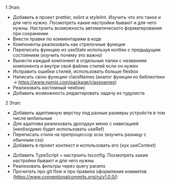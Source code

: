 
1 Этап: 

- Добавить в проект prettier, eslint и stylelint. Изучить что это такое и для чего нужно. Посмотреть какие настройки бывают и для чего нужны. Настроить возможность автоматического форматирования при сохранении
- Внести правки по комментариям в коде
- Компоненты реализовать как стрелочные функции
- Переписать функцию из useState используя колбек с предыдущим состоянием (изучить почему это важно)
- Вынести каждый компонент в отдельные папки с названием компонента и внутри свой файлик стилей если он нужен
- Исправить ошибки стилей, использовать больше flexbox
- Написать свою функцию classNames (аналог функции из библиотеки -> https://www.npmjs.com/package/classnames)
- Реализовать кастомный чекбокс 
- Добавить возможность редактировать задачу из тудулиста


2 Этап: 

- Добавить адаптивную верстку под разные размеры устройств в том числе мобильные
- Для адаптива реализовать дропдаун меню с навигацией (необходимо будет использовать useRef)
- Переписать стили на препроцессор scss (изучить разницу с обычным css)
- Добавить в проект контекст и использовать его (хук useContext)
* Добавить TypeScript + настроить tsconfig. Посмотреть какие настройки бывают и для чего нужны 
* Реализовать фильтры через query params
* Прочитать про git flow и про правила оформления коммитов (https://www.conventionalcommits.org/ru/v1.0.0/)